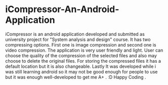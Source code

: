 # iCompressor-An-Android-Application
iCompressor is an android application developed and submitted as university project for "System analysis and design" course. It has two compressing options. First one is image compression and second one is video compression. The application is very user friendly and light. User can choose the quality of the compression of the selected files and also may choose to delete the original files. For storing the compressed files it has a default location but it is also changeable. Lastly It was developed while i was still learning android so it may not be good enough for people to use but it was enough well-developed to get me A+ . :D Happy Coding .
